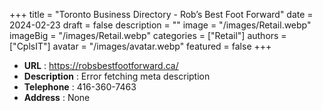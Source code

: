 +++
title = "Toronto Business Directory - Rob’s Best Foot Forward"
date = 2024-02-23
draft = false
description = ""
image = "/images/Retail.webp"
imageBig = "/images/Retail.webp"
categories = ["Retail"]
authors = ["CplsIT"]
avatar = "/images/avatar.webp"
featured = false
+++


* **URL** :  https://robsbestfootforward.ca/
* **Description** : Error fetching meta description
* **Telephone** : 416-360-7463
* **Address** : None